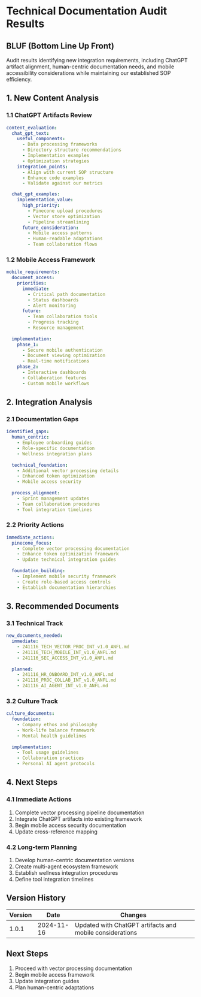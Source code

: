 # Technical Documentation Audit Results

## BLUF (Bottom Line Up Front)
Audit results identifying new integration requirements, including ChatGPT artifact alignment, human-centric documentation needs, and mobile accessibility considerations while maintaining our established SOP efficiency.

## 1. New Content Analysis

### 1.1 ChatGPT Artifacts Review
```yaml
content_evaluation:
  chat_gpt_text:
    useful_components:
      - Data processing frameworks
      - Directory structure recommendations
      - Implementation examples
      - Optimization strategies
    integration_points:
      - Align with current SOP structure
      - Enhance code examples
      - Validate against our metrics

  chat_gpt_examples:
    implementation_value:
      high_priority:
        - Pinecone upload procedures
        - Vector store optimization
        - Pipeline streamlining
      future_consideration:
        - Mobile access patterns
        - Human-readable adaptations
        - Team collaboration flows
```

### 1.2 Mobile Access Framework
```yaml
mobile_requirements:
  document_access:
    priorities:
      immediate:
        - Critical path documentation
        - Status dashboards
        - Alert monitoring
      future:
        - Team collaboration tools
        - Progress tracking
        - Resource management
    
  implementation:
    phase_1:
      - Secure mobile authentication
      - Document viewing optimization
      - Real-time notifications
    phase_2:
      - Interactive dashboards
      - Collaboration features
      - Custom mobile workflows
```

## 2. Integration Analysis

### 2.1 Documentation Gaps
```yaml
identified_gaps:
  human_centric:
    - Employee onboarding guides
    - Role-specific documentation
    - Wellness integration plans
  
  technical_foundation:
    - Additional vector processing details
    - Enhanced token optimization
    - Mobile access security
  
  process_alignment:
    - Sprint management updates
    - Team collaboration procedures
    - Tool integration timelines
```

### 2.2 Priority Actions
```yaml
immediate_actions:
  pinecone_focus:
    - Complete vector processing documentation
    - Enhance token optimization framework
    - Update technical integration guides
  
  foundation_building:
    - Implement mobile security framework
    - Create role-based access controls
    - Establish documentation hierarchies
```

## 3. Recommended Documents

### 3.1 Technical Track
```yaml
new_documents_needed:
  immediate:
    - 241116_TECH_VECTOR_PROC_INT_v1.0_ANFL.md
    - 241116_TECH_MOBILE_INT_v1.0_ANFL.md
    - 241116_SEC_ACCESS_INT_v1.0_ANFL.md
  
  planned:
    - 241116_HR_ONBOARD_INT_v1.0_ANFL.md
    - 241116_PROC_COLLAB_INT_v1.0_ANFL.md
    - 241116_AI_AGENT_INT_v1.0_ANFL.md
```

### 3.2 Culture Track
```yaml
culture_documents:
  foundation:
    - Company ethos and philosophy
    - Work-life balance framework
    - Mental health guidelines
  
  implementation:
    - Tool usage guidelines
    - Collaboration practices
    - Personal AI agent protocols
```

## 4. Next Steps

### 4.1 Immediate Actions
1. Complete vector processing pipeline documentation
2. Integrate ChatGPT artifacts into existing framework
3. Begin mobile access security documentation
4. Update cross-reference mapping

### 4.2 Long-term Planning
1. Develop human-centric documentation versions
2. Create multi-agent ecosystem framework
3. Establish wellness integration procedures
4. Define tool integration timelines

## Version History

| Version | Date | Changes |
|---------|------|---------|
| 1.0.1 | 2024-11-16 | Updated with ChatGPT artifacts and mobile considerations |

## Next Steps
1. Proceed with vector processing documentation
2. Begin mobile access framework
3. Update integration guides
4. Plan human-centric adaptations